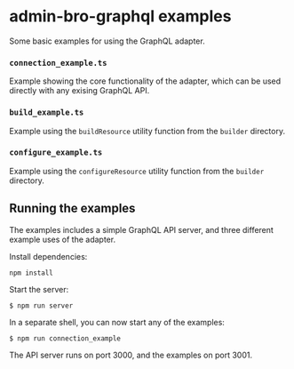 # admin-bro-graphql examples

Some basic examples for using the GraphQL adapter.

### `connection_example.ts`

Example showing the core functionality of the adapter, which can be used directly with any exising GraphQL API.

### `build_example.ts`

Example using the `buildResource` utility function from the `builder` directory.

### `configure_example.ts`

Example using the `configureResource` utility function from the `builder` directory.

## Running the examples

The examples includes a simple GraphQL API server, and three different example uses of the adapter.

Install dependencies:

```shell
npm install
```

Start the server:

```shell
$ npm run server
```

In a separate shell, you can now start any of the examples:

```shell
$ npm run connection_example
```

The API server runs on port 3000, and the examples on port 3001.

